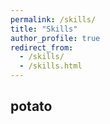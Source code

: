 ```yaml
---
permalink: /skills/
title: "Skills"
author_profile: true
redirect_from: 
  - /skills/
  - /skills.html
---
```


## potato

